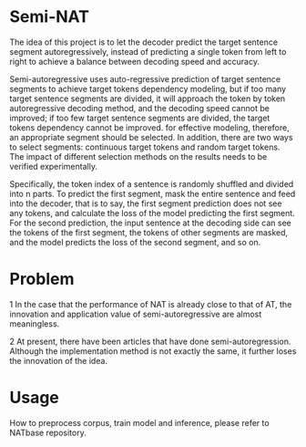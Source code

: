 # Semi-NAT
The idea of this project is to let the decoder predict the target sentence segment autoregressively, 
instead of predicting a single token from left to right to achieve a balance between decoding speed and accuracy.


Semi-autoregressive uses auto-regressive prediction of target sentence segments to achieve target tokens dependency modeling, 
but if too many target sentence segments are divided, it will approach the token by token autoregressive decoding method, 
and the decoding speed cannot be improved; if too few target sentence segments are divided, the target tokens dependency cannot be improved. 
for effective modeling, therefore, an appropriate segment should be selected. 
In addition, there are two ways to select segments: continuous target tokens and random target tokens. 
The impact of different selection methods on the results needs to be verified experimentally.


Specifically, the token index of a sentence is randomly shuffled and divided into n parts. 
To predict the first segment, mask the entire sentence and feed into the decoder, that is to say, the first segment prediction does not see any tokens, 
and calculate the loss of the model predicting the first segment. For the second prediction, 
the input sentence at the decoding side can see the tokens of the first segment, the tokens of other segments are masked, 
and the model predicts the loss of the second segment, and so on.


# Problem
1 In the case that the performance of NAT is already close to that of AT, the innovation and application value of semi-autoregressive are almost meaningless.


2 At present, there have been articles that have done semi-autoregression. Although the implementation method is not exactly the same, it further loses the innovation of the idea.


# Usage
How to preprocess corpus, train model and inference, please refer to NATbase repository.
